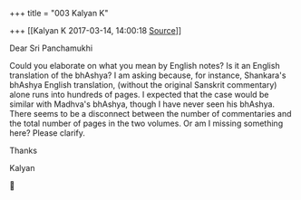 +++
title = "003 Kalyan K"

+++
[[Kalyan K	2017-03-14, 14:00:18 [Source](https://groups.google.com/g/bvparishat/c/sJs3fmzPkKs)]]



Dear Sri Panchamukhi

  

Could you elaborate on what you mean by English notes? Is it an English translation of the bhAshya? I am asking because, for instance, Shankara's bhAshya English translation, (without the original Sanskrit commentary) alone runs into hundreds of pages. I expected that the case would be similar with Madhva's bhAshya, though I have never seen his bhAshya. There seems to be a disconnect between the number of commentaries and the total number of pages in the two volumes. Or am I missing something here? Please clarify.

  

Thanks

Kalyan



